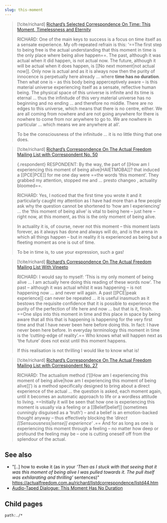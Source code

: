 ```yaml
---
slug: this-moment
---
```


> [!cite/richard] [Richard’s Selected Correspondence On Time: This Moment, Timelessness and Eternity](https://www.actualfreedom.com.au/richard/selectedcorrespondence/sc-time.htm)
> 
> RICHARD: One of the main keys to success is a focus on time itself as a sensate experience. My oft-repeated refrain is this: ‘==The first step to being free is the actual understanding that this moment in time is the only place where being alive happen==. The past, although it was actual when it did happen, is not actual now. The future, although it will be actual when it does happen, is [[No next moment|not actual now]]. Only now is actual and as it is always now then the purity of innocence is perpetually here already ... where **time has no duration**. Then what one is – as this body being apperceptively aware – is this material universe experiencing itself as a sensate, reflective human being. The physical space of this universe is infinite and its time is eternal ... thus the infinitude of this very material universe has no beginning and no ending ... and therefore no middle. There are no edges to this universe, which means that there is no centre, either. We are all coming from nowhere and are not going anywhere for there is nowhere to come from nor anywhere to go to. We are nowhere in particular ... which means we are anywhere at all’.
> 
> To be the consciousness of the infinitude ... it is no little thing that one does.

> [!cite/richard] [Richard’s Correspondence On The Actual Freedom Mailing List with Correspondent No. 50](https://actualfreedom.com.au/richard/listafcorrespondence/listaf50.htm)
> 
> {.respondent}
> RESPONDENT: By the way, the part of [[How am I experiencing this moment of being alive|HAIETMOBA]]? that induced a [[PCE|PCE]] for me one day were ==the words ‘this moment’. They grabbed my attention, stopped me and ... presto changeo , actuality bloomed==.
> 
> RICHARD: Yes, I noticed that the first time you wrote it and it particularly caught my attention as I have had more than a few people ask why the question cannot be shortened to ‘how am I experiencing’ ... the ‘this moment of being alive’ is vital to being here – just here – right now, at this moment, as this is the only moment of being alive.
> 
> In actuality it is, of course, never not this moment – this moment lasts forever, as it always has done and always will do, and is the arena in which all things happen – but in reality it is experienced as being but a fleeting moment as one is out of time.
> 
> To be in time is, to use your expression, such a gas!


> [!cite/richard] [Richard’s Correspondence On The Actual Freedom Mailing List With Vineeto](https://www.actualfreedom.com.au/richard/listafcorrespondence/listafvineeto.htm)
> 
> RICHARD: I would say to myself: ‘This is my only moment of being alive ... I am actually here doing this reading of these words now’. The past – although it was actual whilst it was happening – is not happening now ... and never will again. A past [[PCE|peak experience]] can never be repeated ... it is useful inasmuch as it bestows the requisite confidence that it is possible to experience the purity of the perfection of life here and now ... but that is it, finish. ==One slips into this moment in time and this place in space by being aware that all this that is happening is happening for the very first time and that I have never been here before doing this. In fact: I have never been here before. In everyday terminology this moment in time is the ‘cutting-edge of reality’.== Who knows what will happen next as ‘the future’ does not exist until this moment happens.
> 
> If this realisation is not thrilling I would like to know what is!

> [!cite/richard] [Richard’s Correspondence On The Actual Freedom Mailing List with Correspondent No. 27](https://actualfreedom.com.au/richard/listafcorrespondence/listaf27a.htm)
> 
> RICHARD: The actualism method (‘[[How am I experiencing this moment of being alive|how am I experiencing this moment of being alive]]’) is a method specifically designed to bring about a direct experience of the actual ... the question is asked, each moment again, until it becomes an automatic approach to life or a wordless attitude to living. ==Initially it will be seen that how one is experiencing this moment is usually via a feeling or a [[Belief|belief]] (sometimes cunningly disguised as a ‘truth’) – and a belief is an emotion-backed thought anyway – thus effectively blocking the _‘direct [[Sensuousness|sense]] experience’_ .== And for as long as one is experiencing this moment through a feeling – no matter how deep or profound the feeling may be – one is cutting oneself off from the splendour of the actual.

## See also

- "[..] how to evoke it (as in your _‘Then as I stuck with that seeing that it was this moment of being alive I was pulled towards it. The pull itself was exhilarating and thrilling’_ sentences)" https://actualfreedom.com.au/richard/listdcorrespondence/listd44.htm
- [Audio-Taped Dialogue: This Moment Has No Duration](https://actualfreedom.com.au/richard/audiotapeddialogues/thismomenthasnoduration.htm)

## Child pages

```query
path:./*
```
